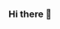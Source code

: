 ### Hi there 👋

<!--
**zahir0510/zahir0510** is a ✨ _special_ ✨ repository because its `README.md` (this file) appears on your GitHub profile.

Here are some ideas to get you started:

- 🔭 I’m currently working on study
- 👯 I’m looking to collaborate for improve
- 🤔 I’m looking for help with all
- 💬 Ask me about wathever

